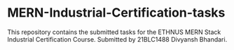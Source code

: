 # MERN-Industrial-Certification-tasks
This repository contains the submitted tasks for the ETHNUS MERN Stack Industrial Certification Course. Submitted by 21BLC1488 Divyansh Bhandari.
